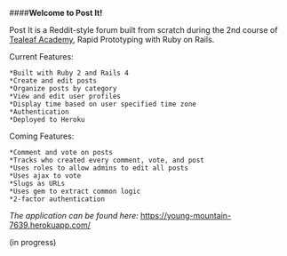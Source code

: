 ####**Welcome to Post It!**

Post It is a Reddit-style forum built from scratch during the 2nd course of [Tealeaf Academy](http://gotealeaf.com), Rapid Prototyping with Ruby on Rails.


Current Features:

    *Built with Ruby 2 and Rails 4
    *Create and edit posts
    *Organize posts by category
    *View and edit user profiles
    *Display time based on user specified time zone
    *Authentication
    *Deployed to Heroku
    

Coming Features:

    *Comment and vote on posts
    *Tracks who created every comment, vote, and post
    *Uses roles to allow admins to edit all posts
    *Uses ajax to vote
    *Slugs as URLs
    *Uses gem to extract common logic
    *2-factor authentication


_The application can be found here:_ https://young-mountain-7639.herokuapp.com/

(in progress)